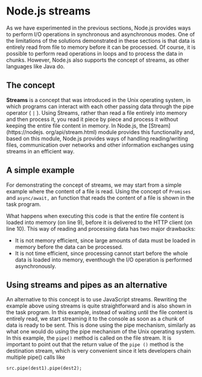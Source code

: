# Node.js streams

As we have experimented in the previous sections, Node.js provides ways to
perform I/O operations in synchronous and asynchronous modes. One of the
limitations of the solutions demonstrated in these sections is that data is 
entirely read from file to memory before it can be processed. Of course, it 
is possible to perform read operations in loops and to process the data in 
chunks. However, Node.js also supports the concept of streams, as other
languages like Java do.

## The concept

**Streams** is a concept that was introduced in the Unix operating system, in 
which programs can interact with each other passing data through the pipe
operator ( `|` ). Using Streams, rather than read a file entirely into memory
and then process it, you read it piece by piece and process it without keeping
the entire file content in memory. In Node.js, the [Stream](https://nodejs.
org/api/stream.html) module provides this functionality and, based on this 
module, Node.js provides ways of handling reading/writing files, 
communication over networks and other information exchanges using streams in 
an efficient way.

## A simple example

For demonstrating the concept of streams, we may start from a simple example
where the content of a file is read. Using the concept of `Promises` and
`async/await,` an function that reads the content of a file is shown in the
task program.

What happens when executing this code is that the entire file content is loaded
into memory (on line 9), before it is delivered to the HTTP client (on line 10).
This way of reading and processing data has two major drawbacks:

* It is not memory efficient, since large amounts of data must be loaded in
  memory before the data can be processed.
* It is not time efficient, since processing cannot start before the whole data
  is loaded into memory, eventhough the I/O operation is performed 
  asynchronously.

## Using streams and pipes as an alternative

An alternative to this concept is to use JavaScript streams. Rewriting the
example above using streams is quite straightforward and is also shown in
the task program. In this example, instead of waiting until the file content 
is entirely read, we start streaming it to the console as soon as a 
chunk of data is ready to be sent. This is done using the pipe mechanism, 
similarly as what one would do using the pipe mechanism of the Unix 
operating system. In this example, the `pipe()` method is called on the 
file stream. It is important to point out that the return value of the `pipe
()` method is the destination stream, which is very convenient since it lets 
developers chain multiple pipe() calls like

```
src.pipe(dest1).pipe(dest2);
```



